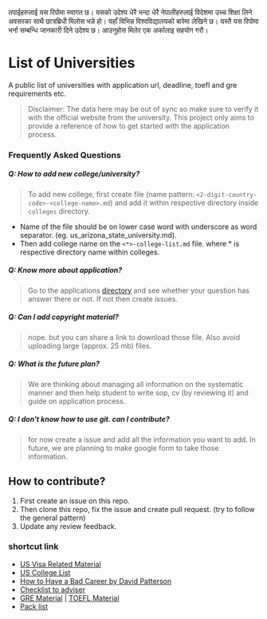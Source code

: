 तपाईहरुलाई यस रिपोमा स्वागत छ। यसको उदेश्य धेरै भन्दा धेरै नेपालीहरुलाई विदेशमा उच्च शिक्षा लिने अवसरका साथै छात्रब्रिधी मिलोस भन्ने हो। यहाँ विभिन्न विश्वविद्यालयको बारेमा लेखिने छ। यस्तै यस रिपोमा भर्ना सम्बन्धि जानकारी दिने उदेश्य छ। आउनुहोस मिलेर एक अर्कालाइ सहयोग गरौ।

# List of Universities
A public list of universities with application url, deadline, toefl and gre requirements etc.

> Disclaimer: The data here may be out of sync so make sure to verify it with the official website from the university. This project only aims to provide a reference of how to get started with the application process. 

### Frequently Asked Questions
##### Q: How to add new college/university?

> To add new college, first create file (name pattern: `<2-digit-country-code>-<college-name>.md`) and add it within respective directory inside `colleges`  directory.
 - Name of the file should be on lower case word with underscore as word separator. (eg. us_arizona_state_university.md).
  - Then add college name on the  `<*>-college-list.md` file. where * is respective directory name within colleges.

##### Q: Know more about application?

> Go to the applications [directory](applications/README.md) and see whether your question has answer there or not. If not then create issues.

##### Q: Can I add copyright material?

> nope. but you can share a link to download those file. Also avoid uploading large (approx. 25 mb) files.

##### Q: What is the future plan?

> We are thinking about managing all information on the systematic manner and then help student to write sop, cv (by reviewing it) and guide on application process.

##### Q: I don't know how to use git. can I contribute?

> for now create a issue and add all the information you want to add. In future, we are planning to make google form to take those information.

## How to contribute?

  1. First create an issue on this repo.
  2. Then clone this repo, fix the issue and create pull request. (try to follow the general pattern)
  3. Update any review feedback.

### shortcut link
  - [US Visa Related Material](applications/visa_process/us_visa)
  - [US College List](colleges/us/us-college-list.md)
  - [How to Have a Bad Career by David Patterson](https://www.youtube.com/watch?v=Rn1w4MRHIhc)
  - [Checklist to adviser](applications/supporting_material/checklist-to-advisor.pdf)
  - [GRE Material](applications/gre) | [TOEFL Material](applications/toefl)
  - [Pack list](applications/supporting_material/gradly_packing_list.pdf)

